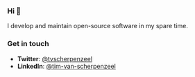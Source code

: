### Hi 👋

I develop and maintain open-source software in my spare time.

### Get in touch

- **Twitter**: [@tvscherpenzeel](https://twitter.com/tvscherpenzeel)
- **LinkedIn**: [@tim-van-scherpenzeel](https://www.linkedin.com/in/tim-van-scherpenzeel/)
